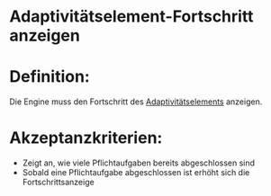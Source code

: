 # Adaptivitätselement-Fortschritt anzeigen


# Definition:
Die Engine muss den Fortschritt des [Adaptivitätselements](Adaptivitätselement-GE.md) anzeigen.

# Akzeptanzkriterien:
- Zeigt an, wie viele Pflichtaufgaben bereits abgeschlossen sind
- Sobald eine Pflichtaufgabe abgeschlossen ist erhöht sich die Fortschrittsanzeige